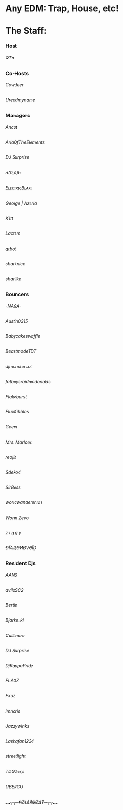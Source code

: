 # Any EDM: Trap, House, etc!

# The Staff:

### Host
###### QTπ

### Co-Hosts
###### Cowdeer

###### Ureadmyname

### Managers
###### Ancat

###### AriaOfTheElements

###### DJ Surprise

###### d(0_0)b

###### EʟᴇᴄᴛʀɪᴄBʟᴀᴋᴇ

###### George | Azeria

###### K1tt

###### Lactem

###### qtbot

###### sharknice

###### sharlike

### Bouncers
###### -NAGA-

###### Austin0315

###### Babycakeswaffle

###### BeastmodeTDT

###### djmonstercat

###### fatboysraidmcdonalds

###### Flakeburst

###### FluxKibbles

###### Geem

###### Mrs. Marloes

###### reojin

###### Sdeko4

###### SirBoss

###### worldwanderer121

###### Worm Zevo

###### z i g g y

###### ÐЇѦ♏ϴИÐⅤϴЇḎ

### Resident Djs
###### AAN6

###### aviloSC2

###### Bertle

###### Bjarke_ki

###### Cullimore

###### DJ Surprise

###### DjKappaPride

###### FLAGZ

###### Fxuz

###### imnoris

###### Jazzywinks

###### Lashafan1234

###### streetlight

###### TDGDerp

###### UBERGU

###### ︻╦╤─ⱣØⱢ∆Я₲Ø∆₮─╤╦︻
